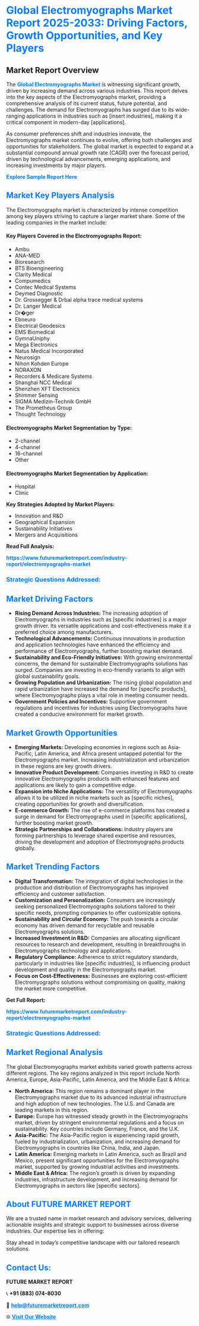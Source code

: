 <h1 style="color: #007BFF;">Global Electromyographs Market Report 2025-2033: Driving Factors, Growth Opportunities, and Key Players</h1>

<section id="overview">
<h2>Market Report Overview</h2>
<p>The <a href="https://www.futuremarketreport.com/industry-report/electromyographs-market" style="color: #007BFF; text-decoration: none;"><strong>Global Electromyographs Market</strong></a> is witnessing significant growth, driven by increasing demand across various industries. This report delves into the key aspects of the Electromyographs market, providing a comprehensive analysis of its current status, future potential, and challenges. The demand for Electromyographs has surged due to its wide-ranging applications in industries such as [insert industries], making it a critical component in modern-day [applications].</p>
<p>As consumer preferences shift and industries innovate, the Electromyographs market continues to evolve, offering both challenges and opportunities for stakeholders. The global market is expected to expand at a substantial compound annual growth rate (CAGR) over the forecast period, driven by technological advancements, emerging applications, and increasing investments by major players.</p>
</section>

<section id="overview">
<p><a href="https://www.futuremarketreport.com/request-sample/reportId=46114" style="color: #007BFF; text-decoration: none;"><strong>Explore Sample Report Here</strong></a></p>
</section>

<section id="key-players">
<h2 style="color: #007BFF;">Market Key Players Analysis</h2>
<p>The Electromyographs market is characterized by intense competition among key players striving to capture a larger market share. Some of the leading companies in the market include:</p>
<h4>Key Players Covered in the Electromyographs Report:</h4>
<ul><li>Ambu</li><li>ANA-MED</li><li>Bioresearch</li><li>BTS Bioengineering</li><li>Clarity Medical</li><li>Compumedics</li><li>Contec Medical Systems</li><li>Deymed Diagnostic</li><li>Dr. Grossegger &amp; Drbal alpha trace medical systems</li><li>Dr. Langer Medical</li><li>Dr�ger</li><li>Ebneuro</li><li>Electrical Geodesics</li><li>EMS Biomedical</li><li>GymnaUniphy</li><li>Mega Electronics</li><li>Natus Medical Incorporated</li><li>Neurosign</li><li>Nihon Kohden Europe</li><li>NORAXON</li><li>Recorders &amp; Medicare Systems</li><li>Shanghai NCC Medical</li><li>Shenzhen XFT Electronics</li><li>Shimmer Sensing</li><li>SIGMA Medizin-Technik GmbH</li><li>The Prometheus Group</li><li>Thought Technology</li></ul>
<h4>Electromyographs Market Segmentation by Type:</h4>
<ul><li>2-channel</li><li>4-channel</li><li>16-channel</li><li>Other</li></ul>

<h4>Electromyographs Market Segmentation by Application:</h4>
<ul><li>Hospital</li><li>Clinic</li></ul>
<p><strong>Key Strategies Adopted by Market Players:</strong></p>
<ul>
<li>Innovation and R&D</li>
<li>Geographical Expansion</li>
<li>Sustainability Initiatives</li>
<li>Mergers and Acquisitions</li>
</ul>
</section>

<section>
<p><strong>Read Full Analysis: </strong></p><a href="https://www.futuremarketreport.com/industry-report/electromyographs-market" style="color: #007BFF; text-decoration: none;"><strong>https://www.futuremarketreport.com/industry-report/electromyographs-market</strong></a>
<h3 style="color: #007BFF;">Strategic Questions Addressed:</h3>
</section>

<section id="driving-factors">
<h2 style="color: #007BFF;">Market Driving Factors</h2>
<ul>
<li><strong>Rising Demand Across Industries:</strong> The increasing adoption of Electromyographs in industries such as [specific industries] is a major growth driver. Its versatile applications and cost-effectiveness make it a preferred choice among manufacturers.</li>
<li><strong>Technological Advancements:</strong> Continuous innovations in production and application technologies have enhanced the efficiency and performance of Electromyographs, further boosting market demand.</li>
<li><strong>Sustainability and Eco-Friendly Initiatives:</strong> With growing environmental concerns, the demand for sustainable Electromyographs solutions has surged. Companies are investing in eco-friendly variants to align with global sustainability goals.</li>
<li><strong>Growing Population and Urbanization:</strong> The rising global population and rapid urbanization have increased the demand for [specific products], where Electromyographs plays a vital role in meeting consumer needs.</li>
<li><strong>Government Policies and Incentives:</strong> Supportive government regulations and incentives for industries using Electromyographs have created a conducive environment for market growth.</li>
</ul>
</section>

<section id="growth-opportunities">
<h2 style="color: #007BFF;">Market Growth Opportunities</h2>
<ul>
<li><strong>Emerging Markets:</strong> Developing economies in regions such as Asia-Pacific, Latin America, and Africa present untapped potential for the Electromyographs market. Increasing industrialization and urbanization in these regions are key growth drivers.</li>
<li><strong>Innovative Product Development:</strong> Companies investing in R&D to create innovative Electromyographs products with enhanced features and applications are likely to gain a competitive edge.</li>
<li><strong>Expansion into Niche Applications:</strong> The versatility of Electromyographs allows it to be utilized in niche markets such as [specific niches], creating opportunities for growth and diversification.</li>
<li><strong>E-commerce Growth:</strong> The rise of e-commerce platforms has created a surge in demand for Electromyographs used in [specific applications], further boosting market growth.</li>
<li><strong>Strategic Partnerships and Collaborations:</strong> Industry players are forming partnerships to leverage shared expertise and resources, driving the development and adoption of Electromyographs products globally.</li>
</ul>
</section>

<section id="trending-factors">
<h2 style="color: #007BFF;">Market Trending Factors</h2>
<ul>
<li><strong>Digital Transformation:</strong> The integration of digital technologies in the production and distribution of Electromyographs has improved efficiency and customer satisfaction.</li>
<li><strong>Customization and Personalization:</strong> Consumers are increasingly seeking personalized Electromyographs solutions tailored to their specific needs, prompting companies to offer customizable options.</li>
<li><strong>Sustainability and Circular Economy:</strong> The push towards a circular economy has driven demand for recyclable and reusable Electromyographs solutions.</li>
<li><strong>Increased Investment in R&D:</strong> Companies are allocating significant resources to research and development, resulting in breakthroughs in Electromyographs technology and applications.</li>
<li><strong>Regulatory Compliance:</strong> Adherence to strict regulatory standards, particularly in industries like [specific industries], is influencing product development and quality in the Electromyographs market.</li>
<li><strong>Focus on Cost-Effectiveness:</strong> Businesses are exploring cost-efficient Electromyographs solutions without compromising on quality, making the market more competitive.</li>
</ul>
</section>

<section>
<p><strong>Get Full Report: </strong></p><a href="https://www.futuremarketreport.com/industry-report/electromyographs-market" style="color: #007BFF; text-decoration: none;"><strong>https://www.futuremarketreport.com/industry-report/electromyographs-market</strong></a>
<h3 style="color: #007BFF;">Strategic Questions Addressed:</h3>
</section>


<section id="regional-analysis">
<h2 style="color: #007BFF;">Market Regional Analysis</h2>
<p>The global Electromyographs market exhibits varied growth patterns across different regions. The key regions analyzed in this report include North America, Europe, Asia-Pacific, Latin America, and the Middle East & Africa:</p>
<ul>
<li><strong>North America:</strong> This region remains a dominant player in the Electromyographs market due to its advanced industrial infrastructure and high adoption of new technologies. The U.S. and Canada are leading markets in this region.</li>
<li><strong>Europe:</strong> Europe has witnessed steady growth in the Electromyographs market, driven by stringent environmental regulations and a focus on sustainability. Key countries include Germany, France, and the U.K.</li>
<li><strong>Asia-Pacific:</strong> The Asia-Pacific region is experiencing rapid growth, fueled by industrialization, urbanization, and increasing demand for Electromyographs in countries like China, India, and Japan.</li>
<li><strong>Latin America:</strong> Emerging markets in Latin America, such as Brazil and Mexico, present significant opportunities for the Electromyographs market, supported by growing industrial activities and investments.</li>
<li><strong>Middle East & Africa:</strong> The region’s growth is driven by expanding industries, infrastructure development, and increasing demand for Electromyographs in sectors like [specific sectors].</li>
</ul>
</section>

<footer>
<h2 style="color: #007BFF;">About FUTURE MARKET REPORT</h2>
<p>We are a trusted name in market research and advisory services, delivering actionable insights and strategic support to businesses across diverse industries. Our expertise lies in offering:</p>

<p>Stay ahead in today’s competitive landscape with our tailored research solutions.</p>

<h2 style="color: #007BFF;">Contact Us:</h2>
<p><strong>FUTURE MARKET REPORT</strong></p>
<p>📞 <strong>+91 (883) 074-8030</strong></p>
<p>📧 <strong><a href="mailto:help@futuremarketreport.com" style="color: #007BFF;">help@futuremarketreport.com</a></strong></p>
<p>🌐 <strong><a href="https://www.futuremarketreport.com/" style="color: #007BFF;">Visit Our Website</a></strong></p>
</footer>